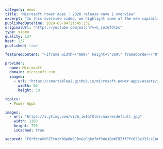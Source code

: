 ```yaml
---
category: news
title: "Microsoft Power Apps | 2020 release wave 1 overview"
excerpt: "In this overview video, we highlight some of the new capabilities included in the latest update to Microsoft Power Apps.      Here are the capabilities covered:     UI enhancements       • Save is always visible       • Chart formatting  Grid user experience enhancements       • Conditional search  "
publishedDateTime: 2020-08-04T21:45:23Z
originalUrl: "https://youtube.com/watch?v=b_ieIGfOlbs"
type: video
quality: 137
heat: 137
published: true

featuredContent: "<iframe width=\"800\" height=\"500\" frameborder=\"0\" src=\"https://www.youtube.com/embed/b_ieIGfOlbs\" allow=\"accelerometer; autoplay; encrypted-media; gyroscope; picture-in-picture\" allowfullscreen></iframe>"

provider:
  name: Microsoft
  domain: microsoft.com
  images:
    - url: "https://smartableai.github.io/microsoft-power-apps/assets/images/organizations/microsoft.com-50x50.jpg"
      width: 50
      height: 50

topics:
  - Power Apps

images:
  - url: "https://i.ytimg.com/vi/b_ieIGfOlbs/maxresdefault.jpg"
    width: 1280
    height: 720
    isCached: true

secured: "F6r5KcWVhRITrWzKN8p6K9JRvGcRgko7mf0Wo10pWERZff7ft8lSeJ3Jck1uGNfVLsCT3roo5D+97uJjiIlzet2TxIfomFuvp3flwemut/2+yXawP8zRtbzAu5nP52SDA2tGp6kh3Ng/9dtD8xi6qjNAlcA9/DI3O05xCl0BQoJqkc9FhUG76stlAw4M/fmN6P7iZ2giXTi/ZVpTEgm8qzPl0rsx07EHDP5VdwvTcvwUDEhFkA1ONDv9wz8NUFRstQRApyne8zK0ZFdhq2Szd6p4Arq5KMunaTmPybwI/8jOypBKJDxnCtV304uMggeg5KgX7zGqeo30OecmgZV5WnH2S62Q+rJJAX07/xviqCkFj72WF14Fj5B5yaB4+KuPmRgQqaIGbwlNBvS/b4scEsuxONkyws0F8q4JN9gvrPAbq2mch88mmcsyJMByYegw;WAp6O06swIivLtrmdGq9Ig=="
---
```


